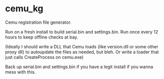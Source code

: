 # cemu_kg
Cemu registration file generator.

Run on a fresh install to build serial.bin and settings.bin.
Run once every 12 hours to keep offline checks at bay.

(Ideally I should write a DLL that Cemu loads (like version.dll or some other proxy dll) to autoupdate the files as needed, but bleh. Or write a loader that just calls CreateProcess on cemu.exe)

Back up serial.bin and settings.bin if you have a legit install if you wanna mess with this.
